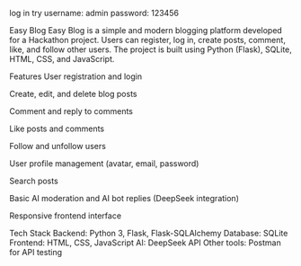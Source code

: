 log in try
username: admin
password: 123456



Easy Blog
Easy Blog is a simple and modern blogging platform developed for a Hackathon project. Users can register, log in, create posts, comment, like, and follow other users. The project is built using Python (Flask), SQLite, HTML, CSS, and JavaScript.

Features
User registration and login

Create, edit, and delete blog posts

Comment and reply to comments

Like posts and comments

Follow and unfollow users

User profile management (avatar, email, password)

Search posts

Basic AI moderation and AI bot replies (DeepSeek integration)

Responsive frontend interface

Tech Stack
Backend: Python 3, Flask, Flask-SQLAlchemy
Database: SQLite
Frontend: HTML, CSS, JavaScript
AI: DeepSeek API
Other tools: Postman for API testing
